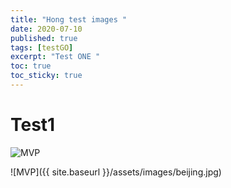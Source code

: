 ```yaml
---
title: "Hong test images "
date: 2020-07-10
published: true
tags: [testGO]
excerpt: "Test ONE "
toc: true
toc_sticky: true
---
```


# Test1

![MVP](https://blog.jjonline.cn/Upload/image/201901/20190122170723.png)

![MVP]({{ site.baseurl }}/assets/images/beijing.jpg)
